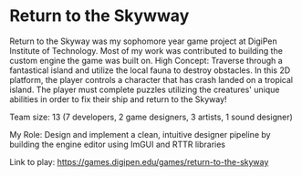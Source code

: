 # Return to the Skywway

Return to the Skyway was my sophomore year game project at DigiPen Institute of Technology. Most of my work was contributed to building the custom engine the game was built on.
High Concept: Traverse through a fantastical island and utilize the local fauna to destroy obstacles. In this 2D platform, the player controls a character that has crash landed on a tropical island. The player must complete puzzles utilizing the creatures' unique abilities in order to fix their ship and return to the Skyway!

Team size: 13 (7 developers, 2 game designers, 3 artists, 1 sound designer)

My Role:
Design and implement a clean, intuitive designer pipeline by building the engine editor using ImGUI and RTTR libraries

Link to play: https://games.digipen.edu/games/return-to-the-skyway
